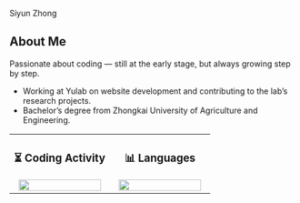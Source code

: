 Siyun Zhong 

## About Me

Passionate about coding — still at the early stage, but always growing step by step.

- Working at Yulab on website development and contributing to the lab’s research projects.
- Bachelor’s degree from Zhongkai University of Agriculture and Engineering.


<table align="center">
  <tr>
    <td align="center" width="50%">
      <h3>⏳ Coding Activity</h3>
      <img src="https://wakatime.com/share/@.../e3980dbb-0195-49bc-a184-c4ab9d3bed0a.png" width="95%">
    </td>
    <td align="center" width="50%">
      <h3>📊 Languages</h3>
      <img src="https://wakatime.com/share/@.../6726ed01-3ad0-4d62-802a-65123a68636b.png" width="95%">
    </td>
  </tr>
</table>

